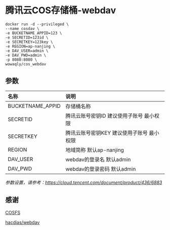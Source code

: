 # 腾讯云COS存储桶-webdav

``` shell
docker run -d --privileged \
--name cosdav \
-e BUCKETNAME_APPID=123 \
-e SECRETID=123id \
-e SECRETKEY=123key \
-e REGION=ap-nanjing \
-e DAV_USER=admin \
-e DAV_PWD=admin \
-p 8080:8080 \
wowaqly/cos_webdav
```
## 参数
|名称               |说明                                                   |
|:-                 |:-                                                     |
|BUCKETNAME_APPID |存储桶名称|
|SECRETID | 腾讯云账号密钥ID 建议使用子账号 最小权限|
|SECRETKEY | 腾讯云账号密钥KEY 建议使用子账号 最小权限|
|REGION |地域简称 默认ap-nanjing|
|DAV_USER |webdav的登录名 默认admin|
|DAV_PWD |webdav的登录密码  默认admin|

*参数设置，请参考：<https://cloud.tencent.com/document/product/436/6883>*

## 感谢

[COSFS](https://cloud.tencent.com/document/product/436/6883)

[hacdias/webdav](https://github.com/hacdias/webdav)
